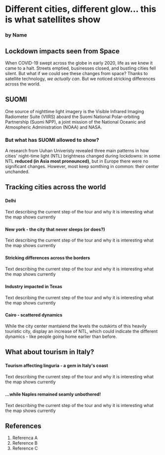 # Different cities, different glow... this is what satellites show <!--{ as="img" data-fallback-src="" mode="hero" src="https://external-content.duckduckgo.com/iu/?u=https%3A%2F%2Fupload.wikimedia.org%2Fwikipedia%2Fcommons%2F4%2F4f%2FSummit-lake-wv-night-sky-reflection_-_West_Virginia_-_ForestWander.jpg&f=1&nofb=1&ipt=b8d7ce7f474e953355fc8e58b45c9122e6a1d4e5cafc7e8dbc6cbf48cc91e137" }-->
### by Name <!--{ style="font-size:1rem;opacity:0.7;margin-top:1rem;" }-->

## Lockdown impacts seen from Space

When COVID-19 swept across the globe in early 2020, life as we knew it came to a halt. Streets emptied, businesses closed, and bustling cities fell silent. But what if we could see these changes from space? 
Thanks to satellite technology, *we actually can*. But we noticed stricking differences across the world.

## SUOMI <!--{as="img" data-fallback-src="" src="https://external-content.duckduckgo.com/iu/?u=https%3A%2F%2Ftse4.mm.bing.net%2Fth%3Fid%3DOIP.O9XxqWTtFP4yDZqnpaaOZwHaEK%26pid%3DApi&f=1&ipt=89a678a00b9523ff430a8d47a36d664e9a21c95d388dc2c6938cd65e7871bf92" style="width: 100%"}-->
One source of nighttime light imagery is the Visible Infrared Imaging Radiometer Suite (VIIRS) aboard the Suomi National Polar-orbiting Partnership (Suomi NPP), a joint mission of the National Oceanic and Atmospheric Administration (NOAA) and NASA. 

### But what has SUOMI allowed to show?
A research from Uuhan Univeristy  revealed three main patterns in how cities' night-time light (NTL) brightness changed during lockdowns: in some NTL  **reduced (in Asia most pronounced)**, but in Europe there were no significant changes. However, most keep somthing in common: their center unchanded.


## Tracking cities across the world <!--{ as="eox-map" mode="tour" }-->

### <!--{ layers='[{"type":"Tile","properties":{"id":"Overlay labels"},"source":{"type":"XYZ","urls":["//s2maps-tiles.eu/wmts/1.0.0/overlay_base_bright_3857/default/g/{z}/{y}/{x}.jpg"]}},{"type":"Tile","properties":{"id":"JAXA_Nighttimelevel_Urban"},"source":{"type":"TileWMS","urls":["https://services.sentinel-hub.com/ogc/wms/0635c213-17a1-48ee-aef7-9d1731695a54"],"params":{"layers":"JAXA-NIGHTTIMELEVEL-URBAN","styles":"","format":"image/png","time":"2019-01-01T00:00:00Z"}}},{"type":"Tile","properties":{"id":"Terrain light"},"source":{"type":"XYZ","urls":["//s2maps-tiles.eu/wmts/1.0.0/terrain-light_3857/default/g/{z}/{y}/{x}.jpg"]}}]' zoom="9.9224951359818" center=[77.3150332431322,28.490762442253427] animationOptions={duration:500}}-->
#### Delhi
Text describing the current step of the tour and why it is interesting what the map shows currently


### <!--{ layers='[{"type":"Tile","properties":{"id":"Overlay labels"},"source":{"type":"XYZ","urls":["//s2maps-tiles.eu/wmts/1.0.0/overlay_base_bright_3857/default/g/{z}/{y}/{x}.jpg"]}},{"type":"Tile","properties":{"id":"JAXA_Nighttimelevel_Urban"},"source":{"type":"TileWMS","urls":["https://services.sentinel-hub.com/ogc/wms/0635c213-17a1-48ee-aef7-9d1731695a54"],"params":{"layers":"JAXA-NIGHTTIMELEVEL-URBAN","styles":"","format":"image/png","time":"2019-01-01T00:00:00Z"}}},{"type":"Tile","properties":{"id":"Terrain light"},"source":{"type":"XYZ","urls":["//s2maps-tiles.eu/wmts/1.0.0/terrain-light_3857/default/g/{z}/{y}/{x}.jpg"]}}]' zoom="10.30581710053702" center=[-73.93914817048991,40.70434299459535] animationOptions={duration:500}}-->
#### New york - the city that never sleeps (or does?)
Text describing the current step of the tour and why it is interesting what the map shows currently

### <!--{ layers='[{"type":"Tile","properties":{"id":"Overlay labels"},"source":{"type":"XYZ","urls":["//s2maps-tiles.eu/wmts/1.0.0/overlay_base_bright_3857/default/g/{z}/{y}/{x}.jpg"]}},{"type":"Tile","properties":{"id":"JAXA_Nighttimelevel_Urban"},"source":{"type":"TileWMS","urls":["https://services.sentinel-hub.com/ogc/wms/0635c213-17a1-48ee-aef7-9d1731695a54"],"params":{"layers":"JAXA-NIGHTTIMELEVEL-URBAN","styles":"","format":"image/png","time":"2019-01-01T00:00:00Z"}}},{"type":"Tile","properties":{"id":"Terrain light"},"source":{"type":"XYZ","urls":["//s2maps-tiles.eu/wmts/1.0.0/terrain-light_3857/default/g/{z}/{y}/{x}.jpg"]}}]' zoom="9.018274014279505" center=[34.92944497405267,33.01099679469256] animationOptions={duration:500}}-->
#### Stricking differences across the borders
Text describing the current step of the tour and why it is interesting what the map shows currently

### <!--{ layers='[{"type":"Tile","properties":{"id":"Overlay labels"},"source":{"type":"XYZ","urls":["//s2maps-tiles.eu/wmts/1.0.0/overlay_base_bright_3857/default/g/{z}/{y}/{x}.jpg"]}},{"type":"Tile","properties":{"id":"JAXA_Nighttimelevel_Urban"},"source":{"type":"TileWMS","urls":["https://services.sentinel-hub.com/ogc/wms/0635c213-17a1-48ee-aef7-9d1731695a54"],"params":{"layers":"JAXA-NIGHTTIMELEVEL-URBAN","styles":"","format":"image/png","time":"2019-01-01T00:00:00Z"}}},{"type":"Tile","properties":{"id":"Terrain light"},"source":{"type":"XYZ","urls":["//s2maps-tiles.eu/wmts/1.0.0/terrain-light_3857/default/g/{z}/{y}/{x}.jpg"]}}]' zoom="8.193021972550813" center=[-102.84620021918404,32.12946828230076] animationOptions={duration:500}}-->
#### Industry impacted in Texas
Text describing the current step of the tour and why it is interesting what the map shows currently


### <!--{ layers='[{"type":"Tile","properties":{"id":"Overlay labels"},"source":{"type":"XYZ","urls":["//s2maps-tiles.eu/wmts/1.0.0/overlay_base_bright_3857/default/g/{z}/{y}/{x}.jpg"]}},{"type":"Tile","properties":{"id":"JAXA_Nighttimelevel_Urban"},"source":{"type":"TileWMS","urls":["https://services.sentinel-hub.com/ogc/wms/0635c213-17a1-48ee-aef7-9d1731695a54"],"params":{"layers":"JAXA-NIGHTTIMELEVEL-URBAN","styles":"","format":"image/png","time":"2019-01-01T00:00:00Z"}}},{"type":"Tile","properties":{"id":"Terrain light"},"source":{"type":"XYZ","urls":["//s2maps-tiles.eu/wmts/1.0.0/terrain-light_3857/default/g/{z}/{y}/{x}.jpg"]}}]' zoom="9.521967813889425" center=[31.3466546843664,30.00559978028562] animationOptions={duration:500}}-->
#### Cairo - scattered dynamics
While the city center mantaiend the levels the outskirts of this heavily touristic city, display an increase of NTL, which could indicate the different dynamics - like people going home earlier than before.

## What about tourism in Italy?
### <!--{ layers='[{"type":"Tile","properties":{"id":"Overlay labels"},"source":{"type":"XYZ","urls":["//s2maps-tiles.eu/wmts/1.0.0/overlay_base_bright_3857/default/g/{z}/{y}/{x}.jpg"]}},{"type":"Tile","properties":{"id":"JAXA_Nighttimelevel_Urban"},"source":{"type":"TileWMS","urls":["https://services.sentinel-hub.com/ogc/wms/0635c213-17a1-48ee-aef7-9d1731695a54"],"params":{"layers":"JAXA-NIGHTTIMELEVEL-URBAN","styles":"","format":"image/png","time":"2019-01-01T00:00:00Z"}}},{"type":"Tile","properties":{"id":"Terrain light"},"source":{"type":"XYZ","urls":["//s2maps-tiles.eu/wmts/1.0.0/terrain-light_3857/default/g/{z}/{y}/{x}.jpg"]}}]' zoom="9.231763316667596" center=[9.490442900326792,44.18310743700911] animationOptions={duration:500}}-->
#### Tourism affecting linguria - a gem in Italy's coast
Text describing the current step of the tour and why it is interesting what the map shows currently


### <!--{ layers='[{"type":"Tile","properties":{"id":"Overlay labels"},"source":{"type":"XYZ","urls":["//s2maps-tiles.eu/wmts/1.0.0/overlay_base_bright_3857/default/g/{z}/{y}/{x}.jpg"]}},{"type":"Tile","properties":{"id":"JAXA_Nighttimelevel_Urban"},"source":{"type":"TileWMS","urls":["https://services.sentinel-hub.com/ogc/wms/0635c213-17a1-48ee-aef7-9d1731695a54"],"params":{"layers":"JAXA-NIGHTTIMELEVEL-URBAN","styles":"","format":"image/png","time":"2019-01-01T00:00:00Z"}}},{"type":"Tile","properties":{"id":"Terrain light"},"source":{"type":"XYZ","urls":["//s2maps-tiles.eu/wmts/1.0.0/terrain-light_3857/default/g/{z}/{y}/{x}.jpg"]}}]' zoom="9.709836275169504" center=[14.425064279184035,40.86518279028988] animationOptions={duration:500}}-->
#### ...while Naples remained seamly unbothered!
Text describing the current step of the tour and why it is interesting what the map shows currently




## References <!--{ as="div" }-->
1. Referenca A
2. Reference B
3. Reference C